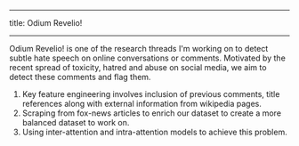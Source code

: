 
---
title: Odium Revelio!
<!-- date: 2013-05-06 15:27:31 -->
---


Odium Revelio! is one of the research threads I'm working on to detect subtle hate speech on online conversations or comments. Motivated by the recent spread of toxicity, hatred and abuse on social media, we aim to detect these comments and flag them.

1. 	Key feature engineering involves inclusion of previous comments, title references along with external information from wikipedia pages.
2. 	Scraping from fox-news articles to enrich our dataset to create a more balanced dataset to work on.
3. 	Using inter-attention and intra-attention models to achieve this problem.

<!--
> Sit amet, consectetur adipisicing elit, sed do eiusmod tempor incididunt ut labore et dolore magna aliqua. Abore et dolore magna aliqua. Ut enim ad minim veniam, quis.
>
> – Akei Yue
1. List with code

    ```
    not highlighted
    multi line
    ``` 2. List with code
    ```javascript
    var dom = document.getElementById('boom')
    console.log(dom);
    ```

---
-->
